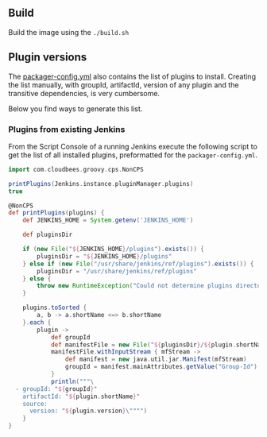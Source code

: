 ## Build

Build the image using the `./build.sh`

## Plugin versions

The [packager-config.yml](packager-config.yml) also contains the list of plugins to install. Creating the list manually, with groupId, artifactId, version of any plugin and the transitive dependencies, is very cumbersome.

Below you find ways to generate this list.

### Plugins from existing Jenkins

From the Script Console of a running Jenkins execute the following script to get the list of all installed plugins, preformatted for the `packager-config.yml`.

```groovy
import com.cloudbees.groovy.cps.NonCPS

printPlugins(Jenkins.instance.pluginManager.plugins)
true

@NonCPS
def printPlugins(plugins) {
    def JENKINS_HOME = System.getenv('JENKINS_HOME')

    def pluginsDir

    if (new File("${JENKINS_HOME}/plugins").exists()) {
        pluginsDir = "${JENKINS_HOME}/plugins"
    } else if (new File("/usr/share/jenkins/ref/plugins").exists()) {
        pluginsDir = "/usr/share/jenkins/ref/plugins"
    } else {
        throw new RuntimeException("Could not determine plugins directory.")
    }

    plugins.toSorted {
        a, b -> a.shortName <=> b.shortName
    }.each {
        plugin ->
            def groupId
            def manifestFile = new File("${pluginsDir}/${plugin.shortName}/META-INF/MANIFEST.MF")
            manifestFile.withInputStream { mfStream ->
                def manifest = new java.util.jar.Manifest(mfStream)
                groupId = manifest.mainAttributes.getValue("Group-Id")
            }
            println("""\
  - groupId: "${groupId}"
    artifactId: "${plugin.shortName}"
    source:
      version: "${plugin.version}\"""")
    }
}
```

